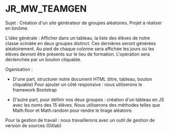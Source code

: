 # JR_MW_TEAMGEN

Sujet : Création d'un site générateur de groupes aléatoires. Projet à réaliser en binôme.

L'idée générale :
Afficher dans un tableau, la liste des élèves de notre classe scindée en deux groupes distinct. Ces dernières seront générées aléatoirement. Au pied de chaque colonne sera affichée les jours où les élèves devront être présents sur le lieu de formation. L'opération sera déclenchée par un bouton cliquable.


Oganisation : 
- D'une part, structurer notre document HTML (titre, tableau, bouton cliquable)
Pour ajouter un côté responsive : nous utiliserons le framework Bootstrap

- D'autre part, pour définir nos deux groupes : création d'un tableau en JS avec les noms des 15 élèves. Nous utiliserons des méthodes telles que Math.floor et Math.random pour rendre le tirage aléatoire. 


Pour la gestion de travail : nous travaillerons avec un outil de gestion de version de sources (Gitlab)
